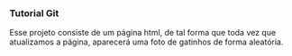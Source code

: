 ### Tutorial Git

Esse projeto consiste de um página html, de tal forma que toda vez que atualizamos a página, aparecerá uma foto de gatinhos de forma aleatória.
